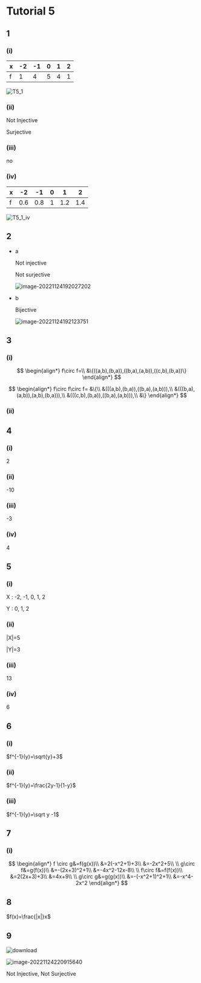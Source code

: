 # Tutorial 5

## 1

### (i)

| x | -2 | -1 | 0 | 1 | 2 |
| - | -- | -- | - | - | - |
| f | 1  | 4  | 5 | 4 | 1 |

![T5\_1](<../WIX1001 Computing Mathmatics/assets/T5\_1\_i.png>)

### (ii)

Not Injective

Surjective

### (iii)

no

### (iv)

| x | -2  | -1  | 0 | 1   | 2   |
| - | --- | --- | - | --- | --- |
| f | 0.6 | 0.8 | 1 | 1.2 | 1.4 |

![T5\_1\_iv](<../WIX1001 Computing Mathmatics/assets/T5\_1\_iv.png>)

## 2

*   a

    Not injective

    Not surjective

    ![image-20221124192027202](<../WIX1001 Computing Mathmatics/assets/T5\_2\_a.png>)
*   b

    Bijective

    ![image-20221124192123751](<../WIX1001 Computing Mathmatics/assets/T5\_2\_b.png>)

## 3

### (i)

$$
\begin{align*} f\circ f=\\ &\{((a,b),(b,a)),((b,a),(a,b)),((c,b),(b,a))\} \end{align*}
$$

$$
\begin{align*} f\circ f\circ f= &\{\\ &(((a,b),(b,a)),((b,a),(a,b))),\\ &(((b,a),(a,b)),(a,b),(b,a))),\\ &(((c,b),(b,a)),((b,a),(a,b))),\\ &\} \end{align*}
$$

### (ii)

## 4

### (i)

2

### (ii)

\-10

### (iii)

\-3

### (iv)

4

## 5

### (i)

X : -2, -1, 0, 1, 2

Y : 0, 1, 2

### (ii)

|X|=5

|Y|=3

### (iii)

13

### (iv)

6

## 6

### (i)

$f^{-1}(y)=\sqrt{y}+3$

### (ii)

$f^{-1}(y)=\frac{2y-1}{1-y}$

### (iii)

$f^{-1}(y)=\sqrt y -1$

## 7

### (i)

$$
\begin{align*} f \circ g&=f(g(x))\\ &=2(-x^2+1)+3\\ &=-2x^2+5\\ \\ g\circ f&=g(f(x))\\ &=-(2x+3)^2+1\\ &=-4x^2-12x-8\\ \\ f\circ f&=f(f(x))\\ &=2(2x+3)+3\\ &=4x+9\\ \\ g\circ g&=g(g(x))\\ &=-(-x^2+1)^2+1\\ &=-x^4-2x^2 \end{align*}
$$

## 8

$f(x)=\frac{|x|}x$

## 9

![download](<../WIX1001 Computing Mathmatics/assets/T5\_9.png>)

![image-20221124220915640](<../WIX1001 Computing Mathmatics/assets/T5\_9(2).png>)

Not Injective, Not Surjective
